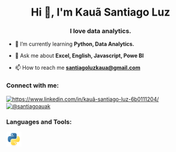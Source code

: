 <h1 align="center">Hi 👋, I'm Kauã Santiago Luz</h1>
<h3 align="center">I love data analytics.</h3>

- 🌱 I’m currently learning **Python, Data Analytics.**

- 💬 Ask me about **Excel, English, Javascript, Powe BI**

- 📫 How to reach me **santiagoluzkaua@gmail.com**

<h3 align="left">Connect with me:</h3>
<p align="left">
<a href="https://linkedin.com/in/https://www.linkedin.com/in/kauã-santiago-luz-6b0111204/" target="blank"><img align="center" src="https://raw.githubusercontent.com/rahuldkjain/github-profile-readme-generator/master/src/images/icons/Social/linked-in-alt.svg" alt="https://www.linkedin.com/in/kauã-santiago-luz-6b0111204/" height="30" width="40" /></a>
<a href="https://instagram.com/@santiagoauak" target="blank"><img align="center" src="https://raw.githubusercontent.com/rahuldkjain/github-profile-readme-generator/master/src/images/icons/Social/instagram.svg" alt="@santiagoauak" height="30" width="40" /></a>
</p>

<h3 align="left">Languages and Tools:</h3>
<p align="left"> <a href="https://www.python.org" target="_blank" rel="noreferrer"> <img src="https://raw.githubusercontent.com/devicons/devicon/master/icons/python/python-original.svg" alt="python" width="40" height="40"/> </a> </p>
